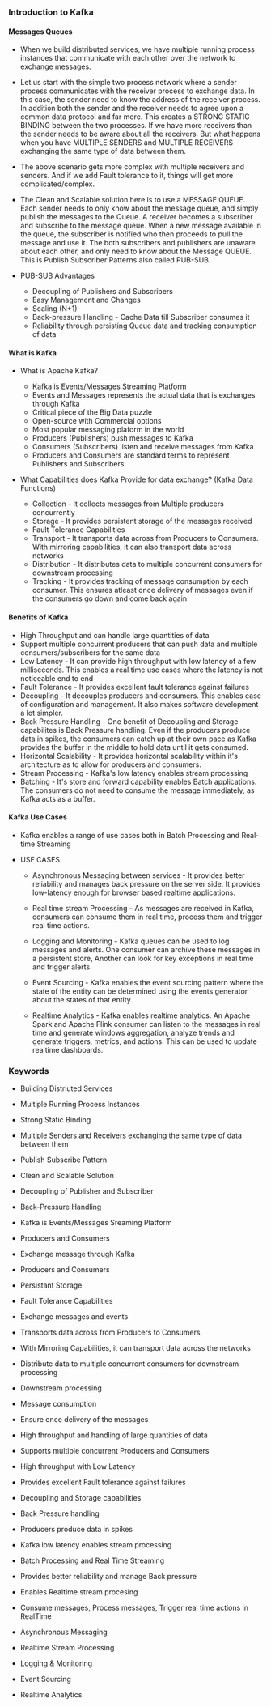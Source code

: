 ### Introduction to Kafka

#### Messages Queues

- When we build distributed services, we have multiple running process instances that communicate with each other over the network to exchange messages.

- Let us start with the simple two process network where a sender process communicates with the receiver process to exchange data. In this case, the sender need to know the address of the receiver process. In addition both the sender and the receiver needs to agree upon a common data protocol and far more. This creates a STRONG STATIC BINDING between the two processes.
  If we have more receivers than the sender needs to be aware about all the receivers. But what happens when you have MULTIPLE SENDERS and MULTIPLE RECEIVERS exchanging the same type of data between them.

- The above scenario gets more complex with multiple receivers and senders. And if we add Fault tolerance to it, things will get more complicated/complex.

- The Clean and Scalable solution here is to use a MESSAGE QUEUE. Each sender needs to only know about the message queue, and simply publish the messages to the Queue. A receiver becomes a subscriber and subscribe to the message queue. When a new message available in the queue, the subscriber is notified who then proceeds to pull the message and use it. The both subscribers and publishers are unaware about each other, and only need to know about the Message QUEUE. This is Publish Subscriber Patterns also called PUB-SUB.

- PUB-SUB Advantages
  - Decoupling of Publishers and Subscribers
  - Easy Management and Changes
  - Scaling (N+1)
  - Back-pressure Handling - Cache Data till Subscriber consumes it
  - Reliability through persisting Queue data and tracking consumption of data

#### What is Kafka

- What is Apache Kafka?

  - Kafka is Events/Messages Streaming Platform
  - Events and Messages represents the actual data that is exchanges through Kafka
  - Critical piece of the Big Data puzzle
  - Open-source with Commercial options
  - Most popular messaging plaform in the world
  - Producers (Publishers) push messages to Kafka
  - Consumers (Subscribers) listen and receive messages from Kafka
  - Producers and Consumers are standard terms to represent Publishers and Subscribers

- What Capabilities does Kafka Provide for data exchange? (Kafka Data Functions)
  - Collection - It collects messages from Multiple producers concurrently
  - Storage - It provides persistent storage of the messages received
  - Fault Tolerance Capabilities
  - Transport - It transports data across from Producers to Consumers. With mirroring capabilities, it can also transport data across networks
  - Distribution - It distributes data to multiple concurrent consumers for downstream processing
  - Tracking - It provides tracking of message consumption by each consumer. This ensures atleast once delivery of messages even if the consumers go down and come back again

#### Benefits of Kafka

- High Throughput and can handle large quantities of data
- Support multiple concurrent producers that can push data and multiple consumers/subscribers for the same data
- Low Latency - It can provide high throughput with low latency of a few milliseconds. This enables a real time use cases where the latency is not noticeable end to end
- Fault Tolerance - It provides excellent fault tolerance against failures
- Decoupling - It decouples producers and consumers. This enables ease of configuration and management. It also makes software development a lot simpler.
- Back Pressure Handling - One benefit of Decoupling and Storage capabilites is Back Pressure handling. Even if the producers produce data in spikes, the consumers can catch up at their own pace as Kafka provides the buffer in the middle to hold data until it gets consumed.
- Horizontal Scalability - It provides horizontal scalability within it's architecture as to allow for producers and consumers.
- Stream Processing - Kafka's low latency enables stream processing
- Batching - It's store and forward capability enables Batch applications. The consumers do not need to consume the message immediately, as Kafka acts as a buffer.

#### Kafka Use Cases

- Kafka enables a range of use cases both in Batch Processing and Real-time Streaming
- USE CASES

  - Asynchronous Messaging between services - It provides better reliability and manages back pressure on the server side. It provides low-latency enough for browser based realtime applications.
  - Real time stream Processing - As messages are received in Kafka, consumers can consume them in real time, process them and trigger real time actions.

  - Logging and Monitoring - Kafka queues can be used to log messages and alerts. One consumer can archive these messages in a persistent store, Another can look for key exceptions in real time and trigger alerts.

  - Event Sourcing - Kafka enables the event sourcing pattern where the state of the entity can be determined using the events generator about the states of that entity.

  - Realtime Analytics - Kafka enables realtime analytics. An Apache Spark and Apache Flink consumer can listen to the messages in real time and generate windows aggregation, analyze trends and generate triggers, metrics, and actions. This can be used to update realtime dashboards.

### Keywords

- Building Distriuted Services
- Multiple Running Process Instances
- Strong Static Binding
- Multiple Senders and Receivers exchanging the same type of data between them
- Publish Subscribe Pattern
- Clean and Scalable Solution
- Decoupling of Publisher and Subscriber
- Back-Pressure Handling

- Kafka is Events/Messages Sreaming Platform
- Producers and Consumers
- Exchange message through Kafka
- Producers and Consumers
- Persistant Storage
- Fault Tolerance Capabilities
- Exchange messages and events
- Transports data across from Producers to Consumers
- With Mirroring Capabilities, it can transport data across the networks
- Distribute data to multiple concurrent consumers for downstream processing
- Downstream processing
- Message consumption
- Ensure once delivery of the messages

- High throughput and handling of large quantities of data
- Supports multiple concurrent Producers and Consumers
- High throughput with Low Latency
- Provides excellent Fault tolerance against failures
- Decoupling and Storage capabilities
- Back Pressure handling
- Producers produce data in spikes
- Kafka low latency enables stream processing

- Batch Processing and Real Time Streaming
- Provides better reliability and manage Back pressure
- Enables Realtime stream procesing
- Consume messages, Process messages, Trigger real time actions in RealTime

- Asynchronous Messaging
- Realtime Stream Processing
- Logging & Monitoring
- Event Sourcing
- Realtime Analytics
